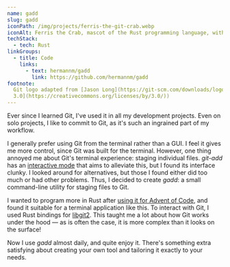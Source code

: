 ```yaml
---
name: gadd
slug: gadd
iconPath: /img/projects/ferris-the-git-crab.webp
iconAlt: Ferris the Crab, mascot of the Rust programming language, with the Git logo on its forehead
techStack:
  - tech: Rust
linkGroups:
  - title: Code
    links:
      - text: hermannm/gadd
        link: https://github.com/hermannm/gadd
footnote:
  Git logo adapted from [Jason Long](https://git-scm.com/downloads/logos) (licensed under [CC BY
  3.0](https://creativecommons.org/licenses/by/3.0/))
---
```


Ever since I learned Git, I've used it in all my development projects. Even on solo projects, I like
to commit to Git, as it's such an ingrained part of my workflow.

I generally prefer using Git from the terminal rather than a GUI. I feel it gives me more control,
since Git was built for the terminal. However, one thing annoyed me about Git's terminal experience:
staging individual files. _git-add_ has an
[interactive mode](https://git-scm.com/docs/git-add#_interactive_mode) that aims to alleviate this,
but I found its interface clunky. I looked around for alternatives, but those I found either did too
much or had other problems. Thus, I decided to create _gadd_: a small command-line utility for
staging files to Git.

I wanted to program more in Rust after
[using it for Advent of Code](https://github.com/hermannm/advent-of-rust), and found it suitable for
a terminal application like this. To interact with Git, I used Rust bindings for
[libgit2](https://libgit2.org/). This taught me a lot about how Git works under the hood ⁠— as is
often the case, it is more complex than it looks on the surface!

Now I use _gadd_ almost daily, and quite enjoy it. There's something extra satisfying about creating
your own tool and tailoring it exactly to your needs.
